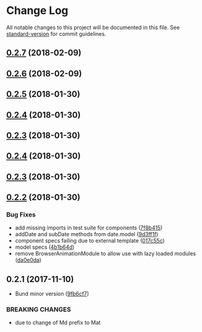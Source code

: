 # Change Log

All notable changes to this project will be documented in this file. See [standard-version](https://github.com/conventional-changelog/standard-version) for commit guidelines.

<a name="0.2.7"></a>
## [0.2.7](https://github.com/gorilainvest/angular-date-format/compare/v0.2.6...v0.2.7) (2018-02-09)



<a name="0.2.6"></a>
## [0.2.6](https://github.com/gorilainvest/angular-date-format/compare/v0.2.5...v0.2.6) (2018-02-09)



<a name="0.2.5"></a>
## [0.2.5](https://github.com/gorilainvest/angular-date-format/compare/v0.2.4...v0.2.5) (2018-01-30)



<a name="0.2.4"></a>
## [0.2.4](https://github.com/gorilainvest/angular-date-format/compare/v0.2.3...v0.2.4) (2018-01-30)



<a name="0.2.3"></a>
## [0.2.3](https://github.com/gorilainvest/angular-date-format/compare/v0.2.2...v0.2.3) (2018-01-30)



<a name="0.2.4"></a>
## [0.2.4](https://github.com/gorilainvest/angular-date-format/compare/v0.2.2...v0.2.4) (2018-01-30)



<a name="0.2.3"></a>
## [0.2.3](https://github.com/gorilainvest/angular-date-format/compare/v0.2.2...v0.2.3) (2018-01-30)



<a name="0.2.2"></a>
## [0.2.2](https://github.com/gorilainvest/angular-date-format/compare/v0.2.1...v0.2.2) (2018-01-30)


### Bug Fixes

* add missing imports in test suite for components ([7f8b415](https://github.com/gorilainvest/angular-date-format/commit/7f8b415))
* addDate and subDate methods from date.model ([9d3ff1f](https://github.com/gorilainvest/angular-date-format/commit/9d3ff1f))
* component specs failing due to external template ([017c55c](https://github.com/gorilainvest/angular-date-format/commit/017c55c))
* model specs ([4b1b64d](https://github.com/gorilainvest/angular-date-format/commit/4b1b64d))
* remove BrowserAnimationModule to allow use with lazy loaded modules ([da0e0da](https://github.com/gorilainvest/angular-date-format/commit/da0e0da))



<a name="0.2.1"></a>
## 0.2.1 (2017-11-10)


* Bund minor version ([9fb6cf7](https://github.com/gorilainvest/angular-date-format/commit/9fb6cf7))


### BREAKING CHANGES

* due to change of Md prefix to Mat
